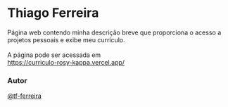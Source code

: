 # Thiago Ferreira

Página web contendo minha descrição breve que proporciona o acesso a projetos 
pessoais e exibe meu currículo.<br>
<br>
A página pode ser acessada em <br>
https://curriculo-rosy-kappa.vercel.app/


### Autor

[@tf-ferreira](https://github.com/tf-ferreira)
